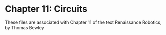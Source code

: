 # Chapter 11: Circuits
These files are associated with Chapter 11 of the text Renaissance Robotics, by Thomas Bewley
